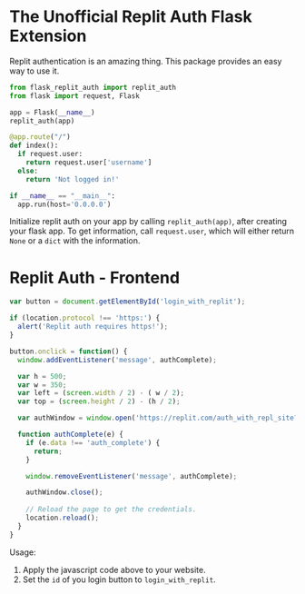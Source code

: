 # The Unofficial Replit Auth Flask Extension
Replit authentication is an amazing thing. This package provides an easy way to use it.
```python
from flask_replit_auth import replit_auth
from flask import request, Flask

app = Flask(__name__)
replit_auth(app)

@app.route("/")
def index():
  if request.user:
    return request.user['username']
  else:
    return 'Not logged in!'

if __name__ == "__main__":
  app.run(host='0.0.0.0')
```
Initialize replit auth on your app by calling ```replit_auth(app)```, after creating your flask app. To get information, call ```request.user```, which will either return ```None``` or a ```dict``` with the information.
# Replit Auth - Frontend
```js
var button = document.getElementById('login_with_replit');

if (location.protocol !== 'https:') {
  alert('Replit auth requires https!');
}

button.onclick = function() {
  window.addEventListener('message', authComplete);

  var h = 500;
  var w = 350;
  var left = (screen.width / 2) - ( w / 2);
  var top = (screen.height / 2) - (h / 2);

  var authWindow = window.open('https://replit.com/auth_with_repl_site?domain=' + location.host, '_blank', 'modal=yes, toolbar=no, location=no, directories=no, status=no, menubar=no, scrollbars=no, resizable=no, copyhistory=no, width=' + w + ', height=' + h + ', top=' + top + ', left=' + left)

  function authComplete(e) {
    if (e.data !== 'auth_complete') {
      return;
    }

    window.removeEventListener('message', authComplete);

    authWindow.close();
    
    // Reload the page to get the credentials.
    location.reload();
  }
}
```
Usage:  
1. Apply the javascript code above to your website.  
2. Set the ```id``` of you login button to ```login_with_replit```.  